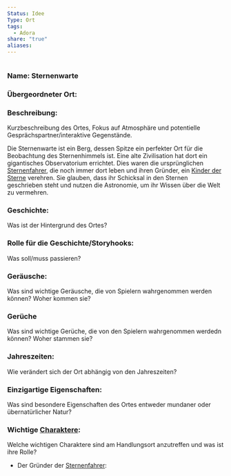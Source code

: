 ```yaml
---
Status: Idee
Type: Ort
tags:
  - Adora
share: "true"
aliases: 
---
```

```table-of-contents
```

### Name: Sternenwarte

### Übergeordneter Ort: 

### Beschreibung:
Kurzbeschreibung des Ortes, Fokus auf Atmosphäre und potentielle Gesprächspartner/interaktive Gegenstände.  

Die Sternenwarte ist ein Berg, dessen Spitze ein perfekter Ort für die Beobachtung des Sternenhimmels ist. Eine alte Zivilisation hat dort ein gigantisches Observatorium errichtet. Dies waren die ursprünglichen [Sternenfahrer](../../../Kulturen/Die%20Sternenfahrer.md), die noch immer dort leben und ihren Gründer, ein [Kinder der Sterne](Kinder%20der%20Sterne.md) verehren. Sie glauben, dass ihr Schicksal in den Sternen geschrieben steht und nutzen die Astronomie, um ihr Wissen über die Welt zu vermehren.

### Geschichte: 
Was ist der Hintergrund des Ortes? 

### Rolle für die Geschichte/Storyhooks:
Was soll/muss passieren?

### Geräusche:
Was sind wichtige Geräusche, die von Spielern wahrgenommen werden können? Woher kommen sie?

### Gerüche
Was sind wichtige Gerüche, die von den Spielern wahrgenommen werdedn können? Woher stammen sie? 


### Jahreszeiten: 
Wie verändert sich der Ort abhängig von den Jahreszeiten? 


### Einzigartige Eigenschaften:
Was sind besondere Eigenschaften des Ortes entweder mundaner oder übernatürlicher Natur? 


### Wichtige [Charaktere](../../../../../Charaktere.md):
Welche wichtigen Charaktere sind am Handlungsort anzutreffen und was ist ihre Rolle? 

- Der Gründer der [Sternenfahrer](../../../Kulturen/Die%20Sternenfahrer.md): 
